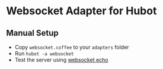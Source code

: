 Websocket Adapter for Hubot
===========================

## Manual Setup

* Copy `websocket.coffee` to your `adapters` folder
* Run `hubot -a websocket`
* Test the server using [websocket echo](http://www.websocket.org/echo.html)